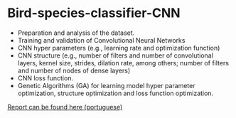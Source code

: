 # Bird-species-classifier-CNN

- Preparation and analysis of the dataset. 
- Training and validation of Convolutional Neural Networks
- CNN hyper parameters (e.g., learning rate and optimization function)
- CNN structure (e.g., number of filters and number of convolutional layers, kernel size, strides, dilation rate, among others; number of filters and number of nodes of dense layers) 
- CNN loss function. 
- Genetic Algorithms (GA) for learning model hyper parameter optimization, structure
optimization and loss function optimization. 

[Report can be found here (portuguese)](https://github.com/SusanaMarques/Bird-species-classifier-CNN-/blob/main/Bird%20species%20classifier%20(CNN).pdf) 
